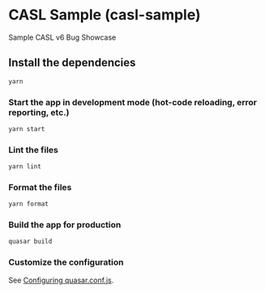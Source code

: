 # CASL Sample (casl-sample)

Sample CASL v6 Bug Showcase

## Install the dependencies

```bash
yarn
```

### Start the app in development mode (hot-code reloading, error reporting, etc.)

```bash
yarn start
```

### Lint the files

```bash
yarn lint
```

### Format the files

```bash
yarn format
```

### Build the app for production

```bash
quasar build
```

### Customize the configuration

See [Configuring quasar.conf.js](https://quasar.dev/quasar-cli/quasar-conf-js).
